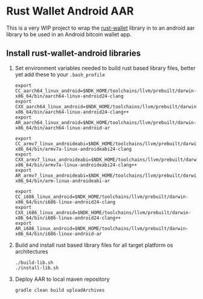 Rust Wallet Android AAR
=======================

This is a very WIP project to wrap the 
[rust-wallet](https://github.com/rust-bitcoin/rust-wallet) library in to an 
android aar library to be used in an Android bitcoin wallet app.

## Install rust-wallet-android libraries

1. Set environment variables needed to build rust based library files, better
   yet add these to your `.bash_profile`

    ```
    export CC_aarch64_linux_android=$NDK_HOME/toolchains/llvm/prebuilt/darwin-x86_64/bin/aarch64-linux-android24-clang
    export CXX_aarch64_linux_android=$NDK_HOME/toolchains/llvm/prebuilt/darwin-x86_64/bin/aarch64-linux-android24-clang++
    export AR_aarch64_linux_android=$NDK_HOME/toolchains/llvm/prebuilt/darwin-x86_64/bin/aarch64-linux-android-ar
    
    export CC_armv7_linux_androideabi=$NDK_HOME/toolchains/llvm/prebuilt/darwin-x86_64/bin/armv7a-linux-androideabi24-clang
    export CXX_armv7_linux_androideabi=$NDK_HOME/toolchains/llvm/prebuilt/darwin-x86_64/bin/armv7a-linux-androideabi24-clang++
    export AR_armv7_linux_androideabi=$NDK_HOME/toolchains/llvm/prebuilt/darwin-x86_64/bin/arm-linux-androideabi-ar
    
    export CC_i686_linux_android=$NDK_HOME/toolchains/llvm/prebuilt/darwin-x86_64/bin/i686-linux-android24-clang
    export CXX_i686_linux_android=$NDK_HOME/toolchains/llvm/prebuilt/darwin-x86_64/bin/i686-linux-android24-clang++
    export AR_i686_linux_android=$NDK_HOME/toolchains/llvm/prebuilt/darwin-x86_64/bin/i686-linux-android-ar
    ```

1. Build and install rust based library files for all target platform os architectures
    
   ```
   ./build-lib.sh
   ./install-lib.sh
   ```
   
1. Deploy AAR to local maven repository
   
   ```
   gradle clean build uploadArchives
   ```


